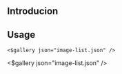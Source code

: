 ## Introducion

## Usage

```wikitext
<$gallery json="image-list.json" />
```

<$gallery json="image-list.json" />
